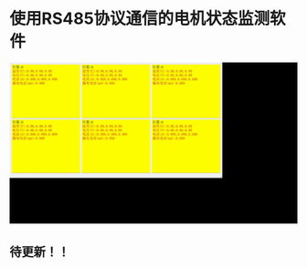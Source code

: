 # 使用RS485协议通信的电机状态监测软件

![image](https://github.com/MaybeRichard/RS485/blob/main/mz66b-9n7tp.gif)

## 待更新！！

